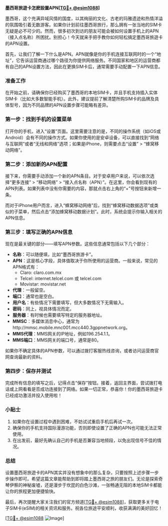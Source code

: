 **墨西哥旅遊卡怎麽設置APN[[TG💪+ @esim1088](https://t.me/s/esim1088)]**

墨西哥，这个充满异域风情的国度，以其绚丽的文化、古老的玛雅遗迹和热情洋溢的氛围吸引着无数游客。如果你计划前往墨西哥旅行，那么拥有一张当地的SIM卡无疑是必不可少的。然而，很多初次到访的朋友可能会被如何设置手机上的APN（接入点名称）所困扰。别担心！今天就来手把手教你如何轻松搞定墨西哥旅遊卡的APN设置。

首先，让我们了解一下什么是APN。APN就像是你的手机连接互联网时的一个“地址”，它告诉运营商通过哪个路径为你提供网络服务。不同国家和地区的运营商都有自己的APN设置方法，因此在更换SIM卡后，通常需要手动配置一下APN信息。

### **准备工作**
在开始之前，请确保你已经购买了墨西哥的本地SIM卡，并且手机支持插入实体SIM卡（比如大多数智能手机）。此外，建议提前了解清楚所购SIM卡的品牌及具体型号，因为不同品牌的APN设置步骤可能略有差异。

### **第一步：找到手机的设置菜单**
打开你的手机，进入“设置”页面。这里需要注意的是，不同的操作系统（如iOS或Android）会有不同的操作方式。如果你使用的是安卓设备，可以直接找到“网络与互联网”或者“无线和网络”选项；如果是iPhone，则需要点击“设置” > “蜂窝移动网络”。

### **第二步：添加新的APN配置**
接下来，你需要手动添加一个新的APN条目。对于安卓用户来说，可以依次选择“更多连接” > “移动网络” > “接入点名称（APN）”。在这里，你会看到现有的APN列表。如果列表中没有你需要的内容，那就点击右上角的“+”号按钮来新增一条。

而对于iPhone用户而言，进入“蜂窝移动网络”后，找到“蜂窝移动数据选项”或类似的子菜单，然后点击“添加蜂窝移动数据计划”。此时，系统会提示你输入相关的APN信息。

### **第三步：填写正确的APN信息**
现在是最关键的部分——填写APN参数。这些信息通常包括以下几个部分：

- **名称**：可以随便填，比如“墨西哥旅游卡”。
- **APN**：这是核心字段，具体值取决于你所使用的运营商。一般来说，常见的APN格式有：
  - Claro: claro.com.mx
  - Telcel: internet.telcel.com 或 telcel.com
  - Movistar: movistar.net
- **代理**：一般留空。
- **端口**：通常也是空白。
- **用户名**：有些情况下需要填写，但大多数情况下无需输入。
- **密码**：同上，视具体情况而定。
- **服务器**：有时候也需要填写特定的服务器地址。
- **MMSC**：多媒体消息中心，通常为http://mmsc.mobile.mnc001.mcc440.3gppnetwork.org。
- **MMS代理**：MMS网关的IP地址，例如196.254.1.1。
- **MMS端口**：MMS网关的端口号，通常是80。

如果你不确定具体的APN参数，可以通过拨打客服热线咨询，或者访问运营商官网查询最新的资料。

### **第四步：保存并测试**
完成所有信息的填写之后，记得点击“保存”按钮。接着，返回主界面，尝试拨打电话或上网看看是否成功连接到了网络。如果一切正常，恭喜你！你的墨西哥旅遊卡已经成功激活并投入使用啦！

### **小贴士**
1. 如果你在设置过程中遇到困难，不妨试试重启手机后再试一次。
2. 确保你的手机支持国际漫游功能，否则即使设置了正确的APN也可能无法正常使用。
3. 在出发前，最好先确认自己的手机是否兼容当地频段，以免出现信号不佳的情况。

### **总结**
设置墨西哥旅遊卡的APN其实并没有想象中的那么复杂，只要按照上述步骤一步步操作即可。希望这篇文章能帮助到即将踏上墨西哥之旅的朋友们。无论是探索奇琴伊察的神秘废墟，还是漫步于坎昆的白色沙滩，一张畅通无阻的本地SIM卡都能让你的旅程更加便捷愉快。

最后，再次提醒大家关注我们的官方频道[[TG💪+ @esim1088](https://t.me/s/esim1088)]，获取更多关于电子SIM卡(eSIM)的相关资讯和服务。祝各位旅途平安顺利，收获满满的美好回忆！

[[TG💪+ @esim1088](https://t.me/s/esim1088) ![Image](https://i.postimg.cc/4NQfJmqS/Snipaste-2025-05-13-00-14-12.png)]